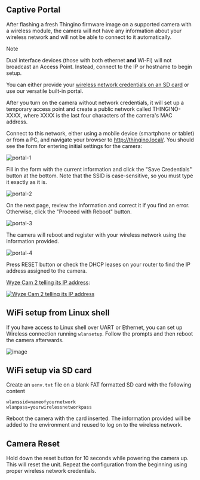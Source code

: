## Captive Portal

After flashing a fresh Thingino firmware image on a supported camera with a wireless module, the camera will not have any information about your wireless network and will not be able to connect to it automatically.

> [!NOTE]
> Dual interface devices (those with both ethernet __and__ Wi-Fi) will not broadcast an Access Point.  Instead, connect to the IP or hostname to begin setup.

You can either provide your [wireless network credentials on an SD card](https://github.com/themactep/thingino-firmware/wiki/Configuring-Wi%E2%80%90Fi-Access#wifi-setup-via-sd-card) or use our versatile built-in portal.

After you turn on the camera without network credentials, it will set up a temporary access point and create a public network called THINGINO-XXXX, where XXXX is the last four characters of the camera's MAC address.

Connect to this network, either using a mobile device (smartphone or tablet) or from a PC, and navigate your browser to http://thingino.local/. You should see the form for entering initial settings for the camera:

![portal-1](https://github.com/user-attachments/assets/5adb3b2b-6ee4-4ac3-8478-b0e77f94c83d)

Fill in the form with the current information and click the "Save Credentials" button at the bottom.
Note that the SSID is case-sensitive, so you must type it exactly as it is.

![portal-2](https://github.com/user-attachments/assets/b81c4cea-5862-4039-a068-122f5b4875a1)

On the next page, review the information and correct it if you find an error. Otherwise, click the "Proceed with Reboot" button.

![portal-3](https://github.com/user-attachments/assets/75f389e4-b040-4d1f-a99b-c5da00285491)

The camera will reboot and register with your wireless network using the information provided.

![portal-4](https://github.com/user-attachments/assets/86047aaa-f570-43f6-ad38-183d1c6a2b3b)

Press RESET button or check the DHCP leases on your router to find the IP address assigned to the camera.

[Wyze Cam 2 telling its IP address](https://youtu.be/eOA8-_QJyAw):

[![Wyze Cam 2 telling its IP address](http://img.youtube.com/vi/eOA8-_QJyAw/0.jpg)](https://youtu.be/eOA8-_QJyAw "Wyze Cam 2 telling its IP address")

## WiFi setup from Linux shell

If you have access to Linux shell over UART or Ethernet, you can set up Wireless connection running `wlansetup`.
Follow the prompts and then reboot the camera afterwards.
 
![image](https://github.com/user-attachments/assets/6417820a-214f-4cec-bed4-1da9bf6af6b1)


## WiFi setup via SD card

Create an `uenv.txt` file on a blank FAT formatted SD card with the following content

```
wlanssid=nameofyournetwork
wlanpass=yourwirelessnetworkpass
```

Reboot the camera with the card inserted. The information provided will be added to the environment and reused to log on to the wireless network.


## Camera Reset

Hold down the reset button for 10 seconds while powering the camera up. This will reset the unit.
Repeat the configuration from the beginning using proper wireless network credentials.